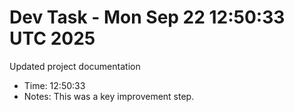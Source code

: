 # Dev Task - Mon Sep 22 12:50:33 UTC 2025
Updated project documentation
- Time: 12:50:33
- Notes: This was a key improvement step.
